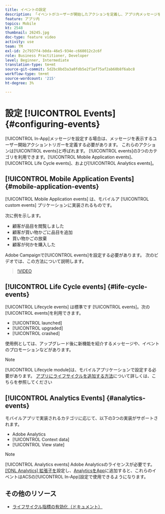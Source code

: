 ```yaml
---
title: イベントの設定
description: 「イベントがユーザーが開始したアクションを定義し、アプリ内メッセージを表示するトリガーを定義する方法を理解します。 」
feature: アプリ内
topics: Mobile
kt: 2548
thumbnail: 26245.jpg
doc-type: feature video
activity: use
team: TM
exl-id: 2c7937f4-b0da-46e5-934e-c660012c2c6f
role: Business Practitioner, Developer
level: Beginner, Intermediate
translation-type: tm+mt
source-git-commit: 5d2bc8bd3a3a0fdb5e2f1ef75af2ab60b8f6abc8
workflow-type: tm+mt
source-wordcount: '215'
ht-degree: 3%

---
```


# 設定 [!UICONTROL Events] {#configuring-events}

[!UICONTROL In-App]メッセージを設定する場合は、メッセージを表示するユーザー開始アクショントリガーを定義する必要があります。 これらのアクションは[!UICONTROL events]と呼ばれます。 [!UICONTROL events]の3つのカテゴリを利用できます。[!UICONTROL Mobile Application events]、[!UICONTROL Life Cycle events]、および[!UICONTROL Analytics events]。

## [!UICONTROL Mobile Application Events] {#mobile-application-events}

[!UICONTROL Mobile Application events] は、モバイルア [!UICONTROL custom events] プリケーションに実装されるものです。

次に例を示します。

* 顧客が品目を閲覧しました
* 顧客が買い物かごに品目を追加
* 買い物かごの放棄
* 顧客が何かを購入した

Adobe Campaignで[!UICONTROL events]を設定する必要があります。 次のビデオでは、この方法について説明します。

>[!VIDEO](https://video.tv.adobe.com/v/26245?quality=12)

## [!UICONTROL Life Cycle events]  {#life-cycle-events}

[!UICONTROL Lifecycle events] は標準です [!UICONTROL events]。次の[!UICONTROL events]を利用できます。

* [!UICONTROL launched]
* [!UICONTROL upgraded]
* [!UICONTROL crashed]

使用例としては、アップグレード後に新機能を紹介するメッセージや、イベントのプロモーションなどがあります。

>[!NOTE]
>
>[!UICONTROL Lifecycle module]は、モバイルアプリケーションで設定する必要があります。 [アプリにライフサイクルを追加する方法](https://aep-sdks.gitbook.io/docs/using-mobile-extensions/mobile-core/lifecycle)について詳しくは、こちらを参照してください

## [!UICONTROL Analytics Events] {#analytics-events}

モバイルアプリで実装されるカテゴリに応じて、以下の3つの実装がサポートされます。

* Adobe Analytics
* [!UICONTROL Context data]
* [!UICONTROL View state]

>[!NOTE]
>
>[!UICONTROL Analytics events] Adobe Analyticsのライセンスが必要です。[[!DNL Analytics] 拡張子を](https://aep-sdks.gitbook.io/docs/using-mobile-extensions/adobe-analytics#configure-analytics-extension-in-launch)設定し、[AnalyticsをApp](https://aep-sdks.gitbook.io/docs/using-mobile-extensions/adobe-analytics#add-analytics-to-your-app)に追加すると、これらのイベントはACSの[!UICONTROL In-App]設定で使用できるようになります。

## その他のリソース

* [ライフサイクル指標の有効化（ドキュメント）](https://aep-sdks.gitbook.io/docs/getting-started/initialize-the-sdk#enable-lifecycle-metrics)
